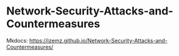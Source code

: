 # Network-Security-Attacks-and-Countermeasures

Mkdocs: https://izemz.github.io/Network-Security-Attacks-and-Countermeasures/
